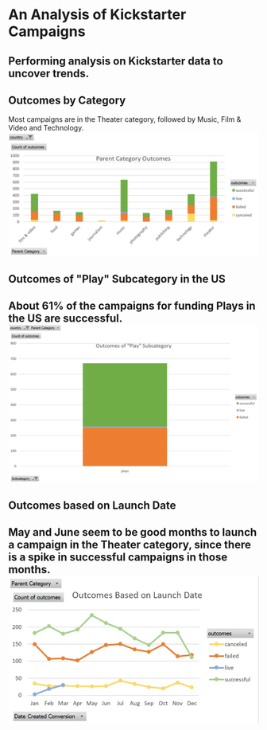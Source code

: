 # An Analysis of Kickstarter Campaigns
Performing analysis on Kickstarter data to uncover trends.
---
## Outcomes by Category
Most campaigns are in the Theater category, followed by Music, Film & Video and Technology.
![Outcomes by Category in the US](Outcomes_by_Category_in_the_US.PNG)
## Outcomes of "Play" Subcategory in the US
About 61% of the campaigns for funding Plays in the US are successful.
![Outcomes of Play Subcategory in the US](Outcomes_of_Play_Subcategory_in_the_US.PNG)
---
## Outcomes based on Launch Date
May and June seem to be good months to launch a campaign in the Theater category, since there is a spike in successful campaigns in those months.
![Outcomes based on Launch Date](Outcomes_based_on_Launch_Date.png)
---
